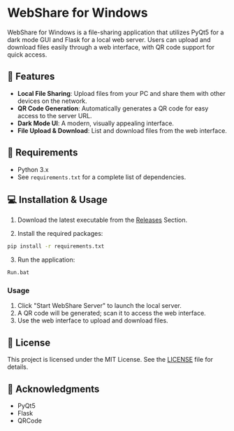 # WebShare for Windows

WebShare for Windows is a file-sharing application that utilizes PyQt5 for a dark mode GUI and Flask for a local web server. Users can upload and download files easily through a web interface, with QR code support for quick access.

## 💪 Features

- **Local File Sharing**: Upload files from your PC and share them with other devices on the network.
- **QR Code Generation**: Automatically generates a QR code for easy access to the server URL.
- **Dark Mode UI**: A modern, visually appealing interface.
- **File Upload & Download**: List and download files from the web interface.

## 📄 Requirements

- Python 3.x
- See `requirements.txt` for a complete list of dependencies.

## 💻 Installation & Usage

1. Download the latest executable from the [Releases](https://github.com/oop7/WebShare-for-Windows/releases) Section.
  
2. Install the required packages:
```bash
pip install -r requirements.txt
```
3. Run the application:
```bash
Run.bat
```
### **Usage**

1. Click "Start WebShare Server" to launch the local server.
2. A QR code will be generated; scan it to access the web interface.
3. Use the web interface to upload and download files.

## 📜 License
This project is licensed under the MIT License. See the [LICENSE](LICENSE) file for details.

## 📙 Acknowledgments

- PyQt5
- Flask
- QRCode
